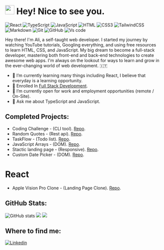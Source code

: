 <h1><img src="https://emojis.slackmojis.com/emojis/images/1531849430/4246/blob-sunglasses.gif?1531849430" width="30"/> Hey! Nice to see you.</h1>

![React](https://img.shields.io/badge/React-%2338B2AC.svg?style=flat-square&logo=react&logoColor=black)
![TypeScript](https://img.shields.io/badge/TypeScript-%233178C6?style=flat-square&logo=Typescript&logoColor=white)
![JavaScript](https://img.shields.io/badge/JavaScript-%23F7DF1E?style=flat-square&logo=javascript&logoColor=black)
![HTML](https://img.shields.io/badge/HTML5-E34F26?style=flat-square&logo=html5&logoColor=white)
![CSS3](https://img.shields.io/badge/CSS3-1572B6?style=flat-square&logo=css3&logoColor=white)
![TailwindCSS](https://img.shields.io/badge/tailwindcss-%2338B2AC.svg?style=flat-square&logo=tailwind-css&logoColor=white)
![Markdown](https://img.shields.io/badge/Markdown-000000?style=flat-square&logo=markdown&logoColor=white)
![Git](https://img.shields.io/badge/Git-%23F05032?style=flat-square&logo=Git&logoColor=white)
![GitHub](https://img.shields.io/badge/Github-%23181717?style=flat-square&logo=Github&logoColor=white)
![Vs code](https://img.shields.io/badge/Vs%20code-%232F80ED?style=flat-square&logo=visualstudiocode&logoColor=white)


Hey there! I'm Ali, a self-taught web developer. I started my journey by watching YouTube tutorials, Googling everything, and using free resources to learn HTML, CSS, and JavaScript.
My big dream to become a full-stack developer, mastering both front-end and back-end technologies to create awesome web apps. I'm always on the lookout for ways to learn and grow in the ever-changing world of web development. 🇮🇹

- 🔭 I’m currently learning many things including React, I believe that everyday is a learning opportunity.
- 📖 Enrolled In [Full Stack Development](https://fullstackopen.com/en/).
- :busts_in_silhouette: I’m currently open for work and employment opportunities (remote / On-Site).
- 💬 Ask me about TypeScript and JavaScript.

## Completed Projects:
- Coding Challenge - (CLI tool). [Repo](https://github.com/alizainaslam/Cat-tool).
- Random Quotes - (Rest api). [Repo](https://github.com/alizainaslam/Random-Quotes).
- TaskFlow - (Todo list). [Repo](https://github.com/alizainaslam/TaskFlow).
- JavaScript Arrays - (DOM). [Repo](https://github.com/alizainaslam/JavaScript-arrays).
- Stactic landing page - (Responsive). [Repo](https://github.com/alizainaslam/Portfolio-template).
- Custom Date Picker - (DOM). [Repo](https://github.com/alizainaslam/Custom-date-picker).
# React
- Apple Vision Pro Clone - (Landing Page Clone). [Repo](https://github.com/alizainaslam/Apple-Vision-Pro).
  
## GitHub Stats:
![GitHub stats](https://github-readme-stats.vercel.app/api?username=alizainaslam&show_icons=true)
![](https://github-readme-streak-stats.herokuapp.com/?user=alizainaslam&theme=light&hide_border=false)
![](https://github-readme-stats.vercel.app/api/top-langs/?username=alizainaslam&theme=light&hide_border=false&include_all_commits=true&count_private=true&layout=compact)

## Where to find me:
[![Linkedin](https://img.shields.io/badge/LinkedIn-0077B5?style=flat-square&logo=linkedin&logoColor=white)](https://www.linkedin.com/in/alizainaslam/) 
